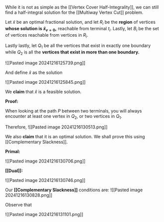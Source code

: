 While it is not as simple as the [[Vertex Cover Half-Integrality]], we can still find a half-integral solution for the [[Multiway Vertex Cut]] problem.

Let $\tilde{x}$ be an optimal fractional solution, and let $R_{i}$ be the **region** of vertices **whose solution is $\tilde{x}_{v = 0}$,** reachable from terminal $t_{i}$. Lastly, let $B_{i}$ be the set of vertices reachable from vertices in $R_{i}$.

Lastly lastly, let $Q_{1}$ be all the vertices that exist in exactly one boundary while $Q_{2}$ is all the **vertices that exist in more than one boundary.**

![[Pasted image 20241216125739.png]]

And define $\hat{x}$ as the solution

![[Pasted image 20241216125845.png]]

We **claim** that $\hat{x}$ is a feasible solution.

**Proof:** 

When looking at the path $P$ between two terminals, you will always encounter at least one vertex in $Q_{2}$, or two vertices in $Q_{1}$. 

Therefore, 
![[Pasted image 20241216130513.png]]

We also **claim** that it is an optimal solution. We shall prove this using [[Complementary Slackness]]. 

**Primal:**

![[Pasted image 20241216130706.png]]

**[[Dual]]:**

![[Pasted image 20241216130746.png]]


Our **[[Complementary Slackness]]** conditions are: 
![[Pasted image 20241216130828.png]]

Observe that 

![[Pasted image 20241216131101.png]]

